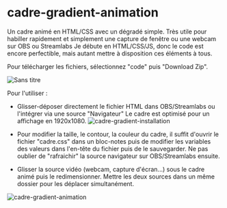 # cadre-gradient-animation
Un cadre animé en HTML/CSS avec un dégradé simple. Très utile pour habiller rapidement et simplement une capture de fenêtre ou une webcam sur OBS ou Streamlabs
Je débute en HTML/CSS/JS, donc le code est encore perfectible, mais autant mettre à disposition ces éléments à tous.

Pour télécharger les fichiers, sélectionnez "code" puis "Download Zip".

![Sans titre](https://user-images.githubusercontent.com/91347360/204094734-a6e8c120-68c8-44e5-8cd8-124624642ac9.png)

Pour l'utiliser : 

- Glisser-déposer directement le fichier HTML dans OBS/Streamlabs ou l'intégrer via une source "Navigateur"
Le cadre est optimisé pour un affichage en 1920x1080.
![cadre-gradient-installation](https://user-images.githubusercontent.com/91347360/210135163-e4105f62-795b-4d4e-ae35-4ca529377c14.png)

- Pour modifier la taille, le contour, la couleur du cadre, il suffit d'ouvrir le fichier "cadre.css" dans un bloc-notes puis de modifier les variables des valeurs dans l'en-tête du fichier puis de le sauvegarder. Ne pas oublier de "rafraichir" la source navigateur sur OBS/Streamlabs ensuite.

- Glisser la source vidéo (webcam, capture d'écran...) sous le cadre animé puis le redimensionner. Mettre les deux sources dans un même dossier pour les déplacer simultanément.

![cadre-gradient-animation](https://user-images.githubusercontent.com/91347360/210135166-f0e80797-efd3-475f-9bd2-c0692bc59acd.gif)
